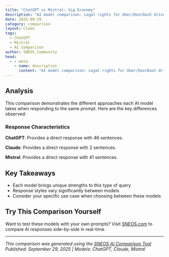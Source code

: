 ```yaml
---
title: "ChatGPT vs Mistral: Gig Economy"
description: "AI model comparison: Legal rights for Uber/DoorDash drivers - what companies don't tell you..."
date: 2025-09-29
category: comparison
layout: Clean
tags:
  - ChatGPT
  - Mistral
  - AI Comparison
author: SNEOS Community
head:
  - - meta
    - name: description
      content: "AI model comparison: Legal rights for Uber/DoorDash drivers - what companies don't tell you..."
---
```


<ChatComparison
  title="ChatGPT vs Mistral: Gig Economy"
  prompt="Legal rights for Uber/DoorDash drivers - what companies don't tell you"
  :responses='{
    "ChatGPT": "Certainly! Here are some important legal rights and considerations for Uber, DoorDash, and other gig economy drivers that these companies may not prominently disclose:\n\n### 1. **Classification as Independent Contractors**\n- **Companies classify drivers as independent contractors**, not employees. This classification means:\n  - No guaranteed minimum wage or benefits (healthcare, paid time off, unemployment insurance).\n  - Drivers are responsible for their own taxes, including self-employment tax.\n  - Companies avoid paying payroll taxes and benefits.\n\n### 2. **Right to Organize**\n- Despite being contractors, in some states and under some interpretations, drivers have the **right to form associations or unions** to advocate for better pay and working conditions.\n- However, companies often discourage collective action and may try to limit communication between drivers.\n\n### 3. **Payment and Tip Rights**\n- Drivers have the legal right to receive the full amount of tips paid by customers.\n- Some companies have been scrutinized for practices where tips were used to offset base pay rather than being fully additional income.\n\n### 4. **Right to a Safe Working Environment**\n- Even as contractors, drivers have the right to a safe workplace.\n- This includes protections against harassment and assault by customers.\n- Companies may have policies for reporting incidents, but enforcement and support vary widely.\n\n### 5. **Access to Earnings and Transparency**\n- Drivers have the right to clear information on how pay is calculated.\n- There have been complaints and lawsuits regarding lack of transparency in fare deductions, surge pricing algorithms, and cancellation fees.\n\n### 6. **Right to Fair Treatment Under Non-Discrimination Laws**\n- Anti-discrimination laws apply to gig work.\n- Drivers have legal protections against discrimination based on race, gender, age, disability, etc.\n\n### 7. **Right to Opt Out of Data Collection and Location Tracking (Limited)**\n- Drivers\u2019 movements are tracked by GPS, which is essential for the app\u2019s operation.\n- However, drivers can inquire about data privacy and limit app permissions where possible.\n- Some jurisdictions require companies to disclose data collection practices.\n\n### 8. **Legal Protections During an Accident**\n- Drivers are generally responsible for their vehicle insurance.\n- However, companies often provide limited commercial coverage when a driver is \u201Con a trip.\u201D\n- Drivers should understand when the company\u2019s insurance applies and when personal insurance is required.\n\n### 9. **Right to Challenge Deactivation**\n- Drivers can be deactivated (\u201Cfired\u201D) from the platform often without a clear explanation.\n- Depending on local laws, drivers may have some recourse to appeal a deactivation, especially if it violates anti-discrimination laws or contractual terms.\n\n### 10. **Local and State Protections**\n- Some states and cities have passed laws giving gig workers additional rights\u2014minimum pay guarantees, benefits, or reclassification as employees.\n- Examples: California\u2019s AB5 (though contested), New York City\u2019s app-based driver rules.\n  \n---\n\n### What Companies Often Don\u2019t Highlight:\n- **The lack of guaranteed minimum income or hours.**\n- **The full extent of personal liability for expenses and accidents.**\n- **Difficulties and limited rights in collective bargaining.**\n- **Potential tax burdens and the need for careful bookkeeping.**\n- **Promotion of arbitration clauses limiting legal recourse.**\n\n---\n\n### Recommendations for Drivers:\n- **Keep thorough records of earnings and expenses.**\n- **Understand local laws impacting gig work.**\n- **Know your insurance coverage and consider additional protection.**\n- **Seek support through driver associations or legal aid groups if facing disputes.**\n\n---\n\nIf you want, I can provide information tailored to your specific location or a summary of local laws impacting gig drivers where you live.",
    "Mistral": "Uber and DoorDash drivers, like many gig workers, often face complex legal and employment issues. Here are some key points about their legal rights that companies may not emphasize:\n\n### Employment Classification\n1. **Independent Contractor vs. Employee**:\n   - **Independent Contractor**: Most gig workers are classified as independent contractors, which means they are not entitled to the same benefits and protections as employees, such as minimum wage, overtime pay, unemployment insurance, and workers\u0027 compensation.\n   - **Employee**: Some jurisdictions have challenged this classification, arguing that gig workers should be considered employees. This can significantly impact their rights and benefits.\n\n### Wages and Earnings\n2. **Minimum Wage**:\n   - As independent contractors, drivers are not guaranteed a minimum wage. Their earnings are based on the number of rides or deliveries they complete and the tips they receive.\n\n3. **Transparency in Earnings**:\n   - Companies may not always be transparent about how earnings are calculated, including base pay, tips, and any bonuses or incentives.\n\n### Expenses and Deductions\n4. **Vehicle and Operational Costs**:\n   - Drivers are responsible for their own vehicle maintenance, fuel, insurance, and other operational costs. These expenses can significantly reduce their net earnings.\n\n5. **Tax Deductions**:\n   - As independent contractors, drivers can deduct business-related expenses on their taxes, but this requires careful record-keeping and understanding of tax laws.\n\n### Worker Protections\n6. **Workers\u0027 Compensation**:\n   - Independent contractors are generally not covered by workers\u0027 compensation insurance, which means they may not receive benefits if they are injured on the job.\n\n7. **Unemployment Insurance**:\n   - Independent contractors are typically not eligible for unemployment benefits, which can be a significant issue during periods of low demand or economic downturns.\n\n### Legal Rights and Protections\n8. **Discrimination and Harassment**:\n   - While independent contractors are not covered by some employment laws, they still have rights under anti-discrimination and anti-harassment laws. Companies should have policies in place to address these issues.\n\n9. **Right to Organize**:\n   - Gig workers have the right to organize and advocate for better working conditions, although this can be more challenging for independent contractors compared to traditional employees.\n\n### Data and Privacy\n10. **Data Transparency**:\n    - Drivers may not have full access to data about their performance, earnings, and customer feedback, which can impact their ability to improve their service or contest unfair deactivations.\n\n11. **Privacy**:\n    - Companies collect a significant amount of data on drivers, including location data, which raises privacy concerns. Drivers should be aware of how their data is being used and protected.\n\n### Deactivation and Termination\n12. **Deactivation Policies**:\n    - Companies can deactivate drivers for various reasons, including low ratings, customer complaints, or violations of company policies. Drivers should be aware of these policies and their rights to appeal deactivations.\n\n### Legal Recourse\n13. **Arbitration Agreements**:\n    - Many gig companies require drivers to sign arbitration agreements, which can limit their ability to take legal action against the company in court. Drivers should understand the implications of these agreements.\n\n14. **Class Action Lawsuits**:\n    - There have been numerous class action lawsuits filed by gig workers challenging their employment classification and seeking better wages and benefits. Drivers should be aware of these legal battles and their potential impact.\n\n### Conclusion\nUnderstanding these legal rights and protections is crucial for Uber and DoorDash drivers to navigate their work effectively and advocate for fair treatment. It\u0027s always a good idea for drivers to stay informed about their rights and seek legal advice if necessary."
  }'
  published-date="16:28"
/>

## Analysis

This comparison demonstrates the different approaches each AI model takes when responding to the same prompt. Here are the key differences observed:

### Response Characteristics

**ChatGPT**: Provides a direct response with 46 sentences. 

**Claude**: Provides a direct response with 2 sentences. 

**Mistral**: Provides a direct response with 41 sentences. 

## Key Takeaways

- Each model brings unique strengths to this type of query
- Response styles vary significantly between models
- Consider your specific use case when choosing between these models

## Try This Comparison Yourself

Want to test these models with your own prompts? Visit [SNEOS.com](https://sneos.com) to compare AI responses side-by-side in real-time.

---

*This comparison was generated using the [SNEOS AI Comparison Tool](https://sneos.com)*
*Published: September 29, 2025 | Models: ChatGPT, Claude, Mistral*
